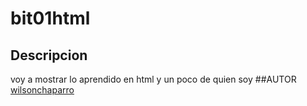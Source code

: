 # bit01html
## Descripcion
voy a mostrar lo aprendido en html y un poco de quien soy
##AUTOR
[wilsonchaparro](https://www.instagram.com/wilsonbaronchaparro/)
